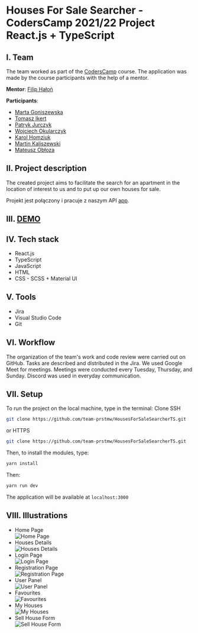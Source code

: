 # Houses For Sale Searcher - CodersCamp 2021/22 Project React.js + TypeScript

## I. Team

The team worked as part of the [CodersCamp](https://coderscamp.pl/) course. The application was made by the course participants with the help of a mentor.

**Mentor**: [Filip Hałoń](https://github.com/FilipHalon)

**Participants**:

- [Marta Goniszewska](https://github.com/mgoniszewska)
- [Tomasz Ikert](https://github.com/ike-tom)
- [Patryk Jurczyk](https://github.com/PatrykJurczyk)
- [Wojciech Okularczyk](https://github.com/shadowas-py)
- [Karol Homziuk](https://github.com/Karol-pl)
- [Martin Kaliszewski](https://github.com/MCaliJr)
- [Mateusz Obłoza](https://github.com/zyzgz)

## II. Project description

The created project aims to facilitate the search for an apartment in the location of interest to us and to put up our own houses for sale.

Projekt jest połączony i pracuje z naszym API [app](https://pacific-refuge-80597.herokuapp.com/api).

## III. [DEMO](https://unique-kleicha-400068.netlify.app/)

## IV. Tech stack

- React.js
- TypeScript
- JavaScript
- HTML
- CSS - SCSS + Material UI

## V. Tools

- Jira
- Visual Studio Code
- Git

## VI. Workflow

The organization of the team's work and code review were carried out on GitHub. Tasks are described and distributed in the Jira. We used Google Meet for meetings. Meetings were conducted every Tuesday, Thursday, and Sunday. Discord was used in everyday communication.

## VII. Setup

To run the project on the local machine, type in the terminal:
Clone SSH

```bash
git clone https://github.com/team-prstmw/HousesForSaleSearcherTS.git
```

or HTTPS

```bash
git clone https://github.com/team-prstmw/HousesForSaleSearcherTS.git
```

Then, to install the modules, type:

```bash
yarn install
```

Then:

```bash
yarn run dev
```

The application will be available at `localhost:3000`

## VIII. Illustrations

- Home Page     
  ![Home Page](https://i.ibb.co/68PXF4d/index-Page.png)
- Houses Details     
  ![Houses Details](https://i.ibb.co/H7tJqQf/details.png)
- Login Page    
  ![Login Page](https://i.ibb.co/XWY0SpM/login-Form.png)
- Registration Page    
  ![Registration Page](https://i.ibb.co/0jGz53T/register-Form.png)
- User Panel     
  ![User Panel](https://i.ibb.co/12B0t5f/userPage.png)
- Favourites      
  ![Favourites](https://i.ibb.co/FHF8Rk1/swed2.png)
- My Houses     
  ![My Houses](https://i.ibb.co/BgR3Bmr/dsade.png)
- Sell House Form     
  ![Sell House Form](https://i.ibb.co/2n4NWP7/sell-House-Form.png)
